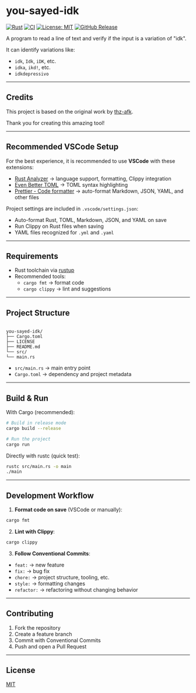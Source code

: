 # you-sayed-idk

[![Rust](https://img.shields.io/badge/rust-1.90.0-brightgreen)](https://www.rust-lang.org/)
[![CI](https://github.com/uictorius/you-sayed-idk-/actions/workflows/ci.yml/badge.svg)](https://github.com/uictorius/you-sayed-idk-/actions/workflows/ci.yml)
[![License: MIT](https://img.shields.io/badge/License-MIT-yellow.svg)](https://opensource.org/licenses/MIT)
[![GitHub Release](https://img.shields.io/github/v/release/uictorius/you-sayed-idk-?label=release)](https://github.com/uictorius/you-sayed-idk-/releases)

A program to read a line of text and verify if the input is a variation of "idk".

It can identify variations like:

- `idk`, `Idk`, `iDK`, etc.
- `idka`, `ikd!`, etc.
- `idkdepressivo`

---

## Credits

This project is based on the original work by [thz-afk](https://github.com/thz-afk/you-sayed-idk-).

Thank you for creating this amazing tool!

---

## Recommended VSCode Setup

For the best experience, it is recommended to use **VSCode** with these extensions:

- [Rust Analyzer](https://marketplace.visualstudio.com/items?itemName=rust-lang.rust-analyzer) → language support, formatting, Clippy integration
- [Even Better TOML](https://marketplace.visualstudio.com/items?itemName=tamasfe.even-better-toml) → TOML syntax highlighting
- [Prettier - Code formatter](https://marketplace.visualstudio.com/items?itemName=esbenp.prettier-vscode) → auto-format Markdown, JSON, YAML, and other files

Project settings are included in `.vscode/settings.json`:

- Auto-format Rust, TOML, Markdown, JSON, and YAML on save
- Run Clippy on Rust files when saving
- YAML files recognized for `.yml` and `.yaml`

---

## Requirements

- Rust toolchain via [rustup](https://rustup.rs/)
- Recommended tools:
  - `cargo fmt` → format code
  - `cargo clippy` → lint and suggestions

---

## Project Structure

```

you-sayed-idk/
├── Cargo.toml
├── LICENSE
├── README.md
└── src/
└── main.rs

```

- `src/main.rs` → main entry point
- `Cargo.toml` → dependency and project metadata

---

## Build & Run

With Cargo (recommended):

```bash
# Build in release mode
cargo build --release

# Run the project
cargo run
```

Directly with rustc (quick test):

```bash
rustc src/main.rs -o main
./main
```

---

## Development Workflow

1. **Format code on save** (VSCode or manually):

```bash
cargo fmt
```

2. **Lint with Clippy**:

```bash
cargo clippy
```

3. **Follow Conventional Commits**:

- `feat:` → new feature
- `fix:` → bug fix
- `chore:` → project structure, tooling, etc.
- `style:` → formatting changes
- `refactor:` → refactoring without changing behavior

---

## Contributing

1. Fork the repository
2. Create a feature branch
3. Commit with Conventional Commits
4. Push and open a Pull Request

---

## License

[MIT](LICENSE)
